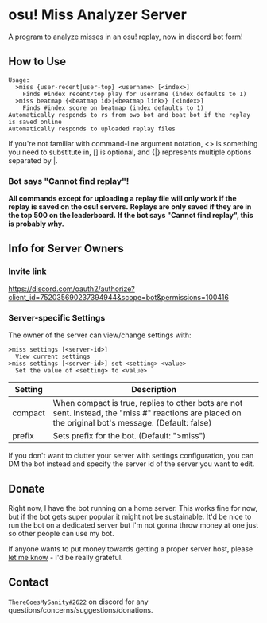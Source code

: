 # osu! Miss Analyzer Server

A program to analyze misses in an osu! replay, now in discord bot form!

## How to Use

```
Usage:
  >miss {user-recent|user-top} <username> [<index>]
    Finds #index recent/top play for username (index defaults to 1)
  >miss beatmap {<beatmap id>|<beatmap link>} [<index>]
    Finds #index score on beatmap (index defaults to 1)
Automatically responds to rs from owo bot and boat bot if the replay is saved online
Automatically responds to uploaded replay files
```

If you're not familiar with command-line argument notation, <> is something you need to substitute in, [] is optional, and {|} represents multiple options separated by |.

### Bot says "Cannot find replay"!
**All commands except for uploading a replay file will only work if the replay is saved on the osu! servers.**
**Replays are only saved if they are in the top 500 on the leaderboard.**
**If the bot says "Cannot find replay", this is probably why.**

## Info for Server Owners

### Invite link
https://discord.com/oauth2/authorize?client_id=752035690237394944&scope=bot&permissions=100416

### Server-specific Settings
The owner of the server can view/change settings with:
```
>miss settings [<server-id>]
  View current settings
>miss settings [<server-id>] set <setting> <value>
  Set the value of <setting> to <value>
```
|Setting|Description|
|-|-|
|compact|When compact is true, replies to other bots are not sent. Instead, the "miss #" reactions are placed on the original bot's message. (Default: false)|
|prefix|Sets prefix for the bot. (Default: ">miss")|

If you don't want to clutter your server with settings configuration, you can DM the bot instead and specify the server id of the server you want to edit.

## Donate

Right now, I have the bot running on a home server. This works fine for now, but if the bot gets super popular it might not be sustainable.
It'd be nice to run the bot on a dedicated server but I'm not gonna throw money at one just so other people can use my bot.

If anyone wants to put money towards getting a proper server host, please [let me know](#contact-me) - I'd be really grateful.


## Contact

`ThereGoesMySanity#2622` on discord for any questions/concerns/suggestions/donations.
